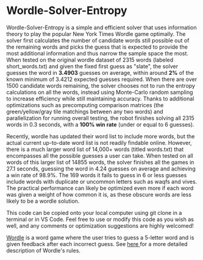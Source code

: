 # Wordle-Solver-Entropy
Wordle-Solver-Entropy is a simple and efficient solver that uses information theory to play the popular New York Times Wordle game optimally. The solver first calculates the number of candidate words still possible out of the remaining words and picks the guess that is expected to provide the most additional information and thus narrow the sample space the most. When tested on the original wordle dataset of 2315 words (labeled short_words.txt) and given the fixed first guess as "slate", the solver guesses the word in **3.4903** guesses on average, within around **2%** of the known minimum of 3.4212 expected guesses required. When there are over 1500 candidate words remaining, the solver chooses not to run the entropy calculations on all the words, instead using Monte-Carlo random sampling to increase efficiency while still maintaining accuracy. Thanks to additional optimizations such as precomputing comparison matrices (the green/yellow/gray tile matchings between any two words) and parallelization for running overall testing, the robot finishes solving all 2315 words in 0.3 seconds, with a **100% win rate** (under or equal to 6 guesses). 

Recently, wordle has updated their word list to include more words, but the actual current up-to-date word list is not readily findable online. However, there is a much larger word list of 14,000+ words (titled words.txt) that encompasses all the possible guesses a user can take. When tested on all words of this larger list of 14855 words, the solver finishes all the games in 27.1 seconds, guessing the word in 4.24 guesses on average and achieving a win rate of 98.9%. The 169 words it fails to guess in 6 or less guesses include words with duplicate or uncommon letters such as waqfs and vives. The practical performance can likely be optimized even more if each word was given a weight of how common it is, as these obscure words are less likely to be a wordle solution. 

This code can be copied onto your local computer using git clone in a terminal or in VS Code. Feel free to use or modify this code as you wish as well, and any comments or optimization suggestions are highly welcomed! 

[Wordle]([url](https://www.nytimes.com/games/wordle/index.html)) is a word game where the user tries to guess a 5-letter word and is given feedback after each incorrect guess. See [here ]([url](https://en.wikipedia.org/wiki/Wordle)) for a more detailed description of Wordle's rules. 
